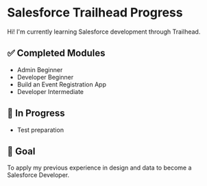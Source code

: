 # Salesforce Trailhead Progress

Hi! I'm currently learning Salesforce development through Trailhead.

## ✅ Completed Modules

- Admin Beginner
- Developer Beginner
- Build an Event Registration App
- Developer Intermediate

## 🚀 In Progress

- Test preparation
  
## 📌 Goal

To apply my previous experience in design and data to become a Salesforce Developer.
